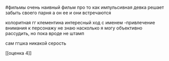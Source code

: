#фильмы 
очень наивный фильм про то как импульсивная девка решает забыть своего парня а он ее и они встречаются

колоритная гг клементина
интересный ход с именем -привлечение внимания к персонажу
не знаю насколько я могу объективно рассудить, но пока вроде не штамп


сам ггшка никакой серость 

[[оценка 4]]